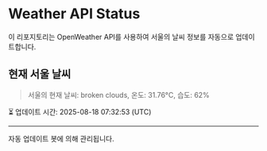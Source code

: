 
# Weather API Status

이 리포지토리는 OpenWeather API를 사용하여 서울의 날씨 정보를 자동으로 업데이트합니다.

## 현재 서울 날씨
> 서울의 현재 날씨: broken clouds, 온도: 31.76°C, 습도: 62%

⏳ 업데이트 시간: 2025-08-18 07:32:53 (UTC)

---
자동 업데이트 봇에 의해 관리됩니다.
